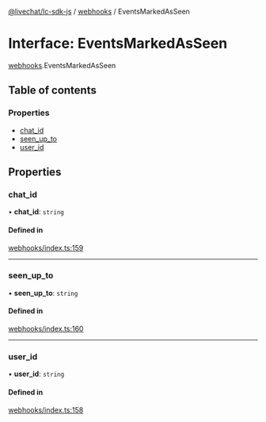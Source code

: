 [@livechat/lc-sdk-js](../README.md) / [webhooks](../modules/webhooks.md) / EventsMarkedAsSeen

# Interface: EventsMarkedAsSeen

[webhooks](../modules/webhooks.md).EventsMarkedAsSeen

## Table of contents

### Properties

- [chat\_id](webhooks.EventsMarkedAsSeen.md#chat_id)
- [seen\_up\_to](webhooks.EventsMarkedAsSeen.md#seen_up_to)
- [user\_id](webhooks.EventsMarkedAsSeen.md#user_id)

## Properties

### chat\_id

• **chat\_id**: `string`

#### Defined in

[webhooks/index.ts:159](https://github.com/livechat/lc-sdk-js/blob/8462be9/src/webhooks/index.ts#L159)

___

### seen\_up\_to

• **seen\_up\_to**: `string`

#### Defined in

[webhooks/index.ts:160](https://github.com/livechat/lc-sdk-js/blob/8462be9/src/webhooks/index.ts#L160)

___

### user\_id

• **user\_id**: `string`

#### Defined in

[webhooks/index.ts:158](https://github.com/livechat/lc-sdk-js/blob/8462be9/src/webhooks/index.ts#L158)
